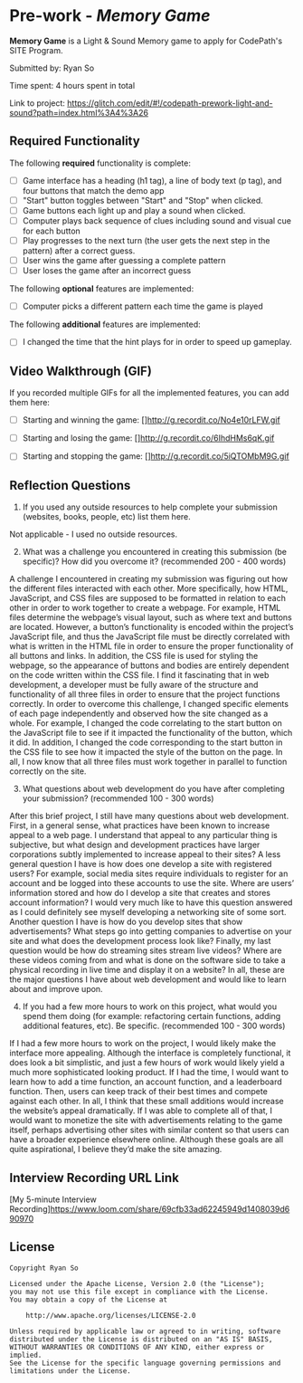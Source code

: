 # Pre-work - *Memory Game*

**Memory Game** is a Light & Sound Memory game to apply for CodePath's SITE Program. 

Submitted by: Ryan So

Time spent: 4 hours spent in total

Link to project: https://glitch.com/edit/#!/codepath-prework-light-and-sound?path=index.html%3A4%3A26

## Required Functionality

The following **required** functionality is complete:

* [ ] Game interface has a heading (h1 tag), a line of body text (p tag), and four buttons that match the demo app
* [ ] "Start" button toggles between "Start" and "Stop" when clicked. 
* [ ] Game buttons each light up and play a sound when clicked. 
* [ ] Computer plays back sequence of clues including sound and visual cue for each button
* [ ] Play progresses to the next turn (the user gets the next step in the pattern) after a correct guess. 
* [ ] User wins the game after guessing a complete pattern
* [ ] User loses the game after an incorrect guess

The following **optional** features are implemented:

* [ ] Computer picks a different pattern each time the game is played

The following **additional** features are implemented:

- [ ] I changed the time that the hint plays for in order to speed up gameplay.


## Video Walkthrough (GIF)

If you recorded multiple GIFs for all the implemented features, you can add them here:
* [ ] Starting and winning the game: []http://g.recordit.co/No4e10rLFW.gif
* [ ] Starting and losing the game: []http://g.recordit.co/6IhdHMs6qK.gif
* [ ] Starting and stopping the game: []http://g.recordit.co/5iQTOMbM9G.gif


## Reflection Questions
1. If you used any outside resources to help complete your submission (websites, books, people, etc) list them here. 

Not applicable - I used no outside resources.

2. What was a challenge you encountered in creating this submission (be specific)? How did you overcome it? (recommended 200 - 400 words) 

A challenge I encountered in creating my submission was figuring out how the different files interacted with each other. More specifically, how HTML, JavaScript, and CSS files are supposed to be formatted in relation to each other in order to work together to create a webpage. For example, HTML files determine the webpage’s visual layout, such as where text and buttons are located. However, a button’s functionality is encoded within the project’s JavaScript file, and thus the JavaScript file must be directly correlated with what is written in the HTML file in order to ensure the proper functionality of all buttons and links. In addition, the CSS file is used for styling the webpage, so the appearance of buttons and bodies are entirely dependent on the code written within the CSS file. I find it fascinating that in web development, a developer must be fully aware of the structure and functionality of all three files in order to ensure that the project functions correctly. In order to overcome this challenge, I changed specific elements of each page independently and observed how the site changed as a whole. For example, I changed the code correlating to the start button on the JavaScript file to see if it impacted the functionality of the button, which it did. In addition, I changed the code corresponding to the start button in the CSS file to see how it impacted the style of the button on the page. In all, I now know that all three files must work together in parallel to function correctly on the site.

3. What questions about web development do you have after completing your submission? (recommended 100 - 300 words) 

After this brief project, I still have many questions about web development. First, in a general sense, what practices have been known to increase appeal to a web page. I understand that appeal to any particular thing is subjective, but what design and development practices have larger corporations subtly implemented to increase appeal to their sites? A less general question I have is how does one develop a site with registered users? For example, social media sites require individuals to register for an account and be logged into these accounts to use the site. Where are users’ information stored and how do I develop a site that creates and stores account information? I would very much like to have this question answered as I could definitely see myself developing a networking site of some sort. Another question I have is how do you develop sites that show advertisements? What steps go into getting companies to advertise on your site and what does the development process look like? Finally, my last question would be how do streaming sites stream live videos? Where are these videos coming from and what is done on the software side to take a physical recording in live time and display it on a website? In all, these are the major questions I have about web development and would like to learn about and improve upon.

4. If you had a few more hours to work on this project, what would you spend them doing (for example: refactoring certain functions, adding additional features, etc). Be specific. (recommended 100 - 300 words) 

If I had a few more hours to work on the project, I would likely make the interface more appealing. Although the interface is completely functional, it does look a bit simplistic, and just a few hours of work would likely yield a much more sophisticated looking product. If I had the time, I would want to learn how to add a time function, an account function, and a leaderboard function. Then, users can keep track of their best times and compete against each other. In all, I think that these small additions would increase the website’s appeal dramatically.  If I was able to complete all of that, I would want to monetize the site with advertisements relating to the game itself, perhaps advertising other sites with similar content so that users can have a broader experience elsewhere online. Although these goals are all quite aspirational, I believe they’d make the site amazing.

## Interview Recording URL Link

[My 5-minute Interview Recording]https://www.loom.com/share/69cfb33ad62245949d1408039d690970 


## License

    Copyright Ryan So

    Licensed under the Apache License, Version 2.0 (the "License");
    you may not use this file except in compliance with the License.
    You may obtain a copy of the License at

        http://www.apache.org/licenses/LICENSE-2.0

    Unless required by applicable law or agreed to in writing, software
    distributed under the License is distributed on an "AS IS" BASIS,
    WITHOUT WARRANTIES OR CONDITIONS OF ANY KIND, either express or implied.
    See the License for the specific language governing permissions and
    limitations under the License.
